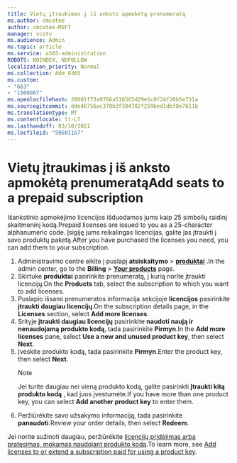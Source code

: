```yaml
---
title: Vietų įtraukimas į iš anksto apmokėtą prenumeratą
ms.author: cmcatee
author: cmcatee-MSFT
manager: scotv
ms.audience: Admin
ms.topic: article
ms.service: o365-administration
ROBOTS: NOINDEX, NOFOLLOW
localization_priority: Normal
ms.collection: Adm_O365
ms.custom:
- "663"
- "1500007"
ms.openlocfilehash: 28601f73a9766a516565d29e1c0f24f20b5e731a
ms.sourcegitcommit: dde46756ac370b3f384702f259bed1dbf8e7611b
ms.translationtype: MT
ms.contentlocale: lt-LT
ms.lasthandoff: 03/10/2021
ms.locfileid: "50601167"
---
```

# <a name="add-seats-to-a-prepaid-subscription"></a><span data-ttu-id="c36be-102">Vietų įtraukimas į iš anksto apmokėtą prenumeratą</span><span class="sxs-lookup"><span data-stu-id="c36be-102">Add seats to a prepaid subscription</span></span>

<span data-ttu-id="c36be-103">Išankstinio apmokėjimo licencijos išduodamos jums kaip 25 simbolių raidinį skaitmeninį kodą.</span><span class="sxs-lookup"><span data-stu-id="c36be-103">Prepaid licenses are issued to you as a 25-character alphanumeric code.</span></span> <span data-ttu-id="c36be-104">Įsigiję jums reikalingas licencijas, galite jas įtraukti į savo produktų paketą.</span><span class="sxs-lookup"><span data-stu-id="c36be-104">After you have purchased the licenses you need, you can add them to your subscription.</span></span>

1. <span data-ttu-id="c36be-105">Administravimo centre eikite į puslapį **atsiskaitymo**  >  **[produktai](https://go.microsoft.com/fwlink/p/?linkid=842054)** .</span><span class="sxs-lookup"><span data-stu-id="c36be-105">In the admin center, go to the **Billing** > **[Your products](https://go.microsoft.com/fwlink/p/?linkid=842054)** page.</span></span>
2. <span data-ttu-id="c36be-106">Skirtuke **produktai** pasirinkite prenumeratą, į kurią norite įtraukti licencijų.</span><span class="sxs-lookup"><span data-stu-id="c36be-106">On the **Products** tab, select the subscription to which you want to add licenses.</span></span>
3. <span data-ttu-id="c36be-107">Puslapio išsami prenumeratos informacija sekcijoje **licencijos** pasirinkite **įtraukti daugiau licencijų**.</span><span class="sxs-lookup"><span data-stu-id="c36be-107">On the subscription details page, in the **Licenses** section, select **Add more licenses**.</span></span>
4. <span data-ttu-id="c36be-108">Srityje **įtraukti daugiau licencijų** pasirinkite **naudoti naują ir nenaudojamą produkto kodą**, tada pasirinkite **Pirmyn**.</span><span class="sxs-lookup"><span data-stu-id="c36be-108">In the **Add more licenses** pane, select **Use a new and unused product key**, then select **Next**.</span></span>
5. <span data-ttu-id="c36be-109">Įveskite produkto kodą, tada pasirinkite **Pirmyn**.</span><span class="sxs-lookup"><span data-stu-id="c36be-109">Enter the product key, then select **Next**.</span></span>
    > [!NOTE]
    > <span data-ttu-id="c36be-110">Jei turite daugiau nei vieną produkto kodą, galite pasirinkti **Įtraukti kitą produkto kodą** , kad juos įvestumėte.</span><span class="sxs-lookup"><span data-stu-id="c36be-110">If you have more than one product key, you can select **Add another product key** to enter them.</span></span>
6. <span data-ttu-id="c36be-111">Peržiūrėkite savo užsakymo informaciją, tada pasirinkite **panaudoti**.</span><span class="sxs-lookup"><span data-stu-id="c36be-111">Review your order details, then select **Redeem**.</span></span>

<span data-ttu-id="c36be-112">Jei norite sužinoti daugiau, peržiūrėkite [licencijų pridėjimas arba pratęsimas, mokamas naudojant produkto kodą](https://docs.microsoft.com/microsoft-365/commerce/licenses/add-licenses-using-product-key).</span><span class="sxs-lookup"><span data-stu-id="c36be-112">To learn more, see [Add licenses to or extend a subscription paid for using a product key](https://docs.microsoft.com/microsoft-365/commerce/licenses/add-licenses-using-product-key).</span></span>